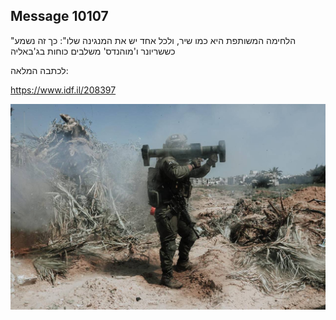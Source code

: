 ## Message 10107

"הלחימה המשותפת היא כמו שיר, ולכל אחד יש את המנגינה שלו":
כך זה נשמע כששריונר ו'מוהנדס' משלבים כוחות בג'באליה

לכתבה המלאה:

https://www.idf.il/208397

![Photo](10107/10107_photo.jpg)
